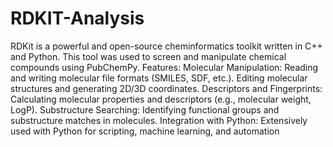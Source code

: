 # RDKIT-Analysis
RDKit is a powerful and open-source cheminformatics toolkit written in C++ and Python. This tool was used to screen and manipulate chemical compounds using PubChemPy.
Features:
Molecular Manipulation:
Reading and writing molecular file formats (SMILES, SDF, etc.).
Editing molecular structures and generating 2D/3D coordinates.
Descriptors and Fingerprints:
Calculating molecular properties and descriptors (e.g., molecular weight, LogP).
Substructure Searching:
Identifying functional groups and substructure matches in molecules.
Integration with Python:
Extensively used with Python for scripting, machine learning, and automation


